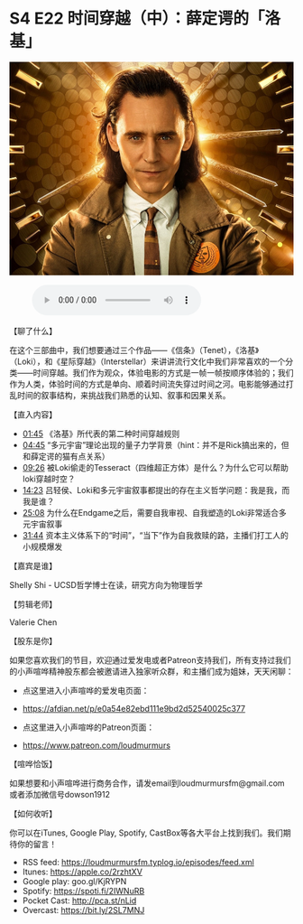 # S4 E22 时间穿越（中）：薛定谔的「洛基」

![](./image.jpeg)

<figure>
    <figcaption></figcaption>
    <audio
        controls
        src="./audio.mp3">
            Your browser does not support the
            <code>audio</code> element.
    </audio>
</figure>

<p>【聊了什么】</p>
<p>在这个三部曲中，我们想要通过三个作品——《信条》（Tenet），《洛基》（Loki），和《星际穿越》（Interstellar）来讲讲流行文化中我们非常喜欢的一个分类——时间穿越。我们作为观众，体验电影的方式是一帧一帧按顺序体验的；我们作为人类，体验时间的方式是单向、顺着时间流失穿过时间之河。电影能够通过打乱时间的叙事结构，来挑战我们熟悉的认知、叙事和因果关系。</p>
<p>【直入内容】</p>
<div class="block-list"><ul>
<li><a href="https://loudmurmursfm.com/feed/audio.xml#t=01:45">01:45</a> 《洛基》所代表的第二种时间穿越规则</li>
<li><a href="https://loudmurmursfm.com/feed/audio.xml#t=04:45">04:45</a> “多元宇宙”理论出现的量子力学背景（hint：并不是Rick搞出来的，但和薛定谔的猫有点关系）</li>
<li><a href="https://loudmurmursfm.com/feed/audio.xml#t=09:26">09:26</a> 被Loki偷走的Tesseract（四维超正方体）是什么？为什么它可以帮助loki穿越时空？</li>
<li><a href="https://loudmurmursfm.com/feed/audio.xml#t=14:23">14:23</a> 吕轻侯、Loki和多元宇宙叙事都提出的存在主义哲学问题：我是我，而我是谁？</li>
<li><a href="https://loudmurmursfm.com/feed/audio.xml#t=25:08">25:08</a> 为什么在Endgame之后，需要自我审视、自我塑造的Loki非常适合多元宇宙叙事</li>
<li><a href="https://loudmurmursfm.com/feed/audio.xml#t=31:44">31:44</a> 资本主义体系下的“时间”，“当下”作为自我救赎的路，主播们打工人的小规模爆发</li>
</ul>
</div><p>【嘉宾是谁】</p>
<p>Shelly Shi - UCSD哲学博士在读，研究方向为物理哲学</p>
<p>【剪辑老师】</p>
<p>Valerie Chen</p>
<p>【股东是你】</p>
<p>如果您喜欢我们的节目，欢迎通过爱发电或者Patreon支持我们，所有支持过我们的小声喧哗精神股东都会被邀请进入独家听众群，和主播们成为姐妹，天天闲聊：</p>
<div class="block-list"><ul>
<li><p>点这里进入小声喧哗的爱发电页面：</p>
</li>
<li><p><a href="https://afdian.net/p/e0a54e82ebd111e9bd2d52540025c377">https://afdian.net/p/e0a54e82ebd111e9bd2d52540025c377</a></p>
</li>
<li><p>点这里进入小声喧哗的Patreon页面：</p>
</li>
<li><p><a href="https://www.patreon.com/loudmurmurs">https://www.patreon.com/loudmurmurs</a></p>
</li>
</ul>
</div><p>【喧哗恰饭】</p>
<p>如果想要和小声喧哗进行商务合作，请发email到loudmurmursfm@gmail.com
或者添加微信号dowson1912</p>
<p>【如何收听】</p>
<p>你可以在iTunes, Google Play, Spotify, CastBox等各大平台上找到我们。我们期待你的留言！</p>
<div class="block-list"><ul>
<li>RSS feed: <a href="https://loudmurmursfm.typlog.io/episodes/feed.xml">https://loudmurmursfm.typlog.io/episodes/feed.xml</a></li>
<li>Itunes: <a href="https://apple.co/2rzhtXV">https://apple.co/2rzhtXV</a></li>
<li>Google play: goo.gl/KjRYPN</li>
<li>Spotify: <a href="https://spoti.fi/2IWNuRB">https://spoti.fi/2IWNuRB</a></li>
<li>Pocket Cast: <a href="http://pca.st/nLid">http://pca.st/nLid</a></li>
<li>Overcast: <a href="https://bit.ly/2SL7MNJ">https://bit.ly/2SL7MNJ</a></li>
</ul>
</div>
